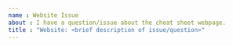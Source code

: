 ```yaml
---
name : Website Issue
about : I have a question/issue about the cheat sheet webpage.
title : "Website: <brief description of issue/question>"
---
```


<!-- Please fill out the issue title above. Cheat sheet development happens in bursts so may not get a response immediately. Thank you for taking the time to ask a question or give feedback!

If you're looking to submit a new cheat sheet or a translation, read the [contributing guidelines](https://github.com/rstudio/cheatsheets/blob/master/.github/CONTRIBUTING.md) and submit a pull request.
  
FAQ
Q1. I would like to translate a cheat sheet but do not see the original Keynote/Powerpoint/etc file.
A1. All cheat sheets created by RStudio should include either a Keynote or PowerPoint file, usually both. 
      Some of the user submitted cheat sheets however may not. In that case [TODO]
-->
